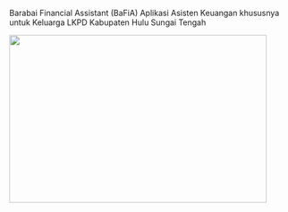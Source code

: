 <p align="left">
  Barabai Financial Assistant (BaFiA)
Aplikasi Asisten Keuangan khususnya untuk Keluarga LKPD Kabupaten Hulu Sungai Tengah
</p>
<img align="left" width="460" height="300" src="https://github.com/UrangBanua/BaFiA/assets/58909061/4b8aa7e9-ef0b-4f14-86ba-32641fd99330">
